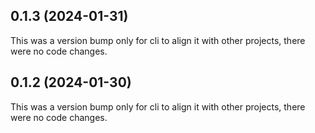 ## 0.1.3 (2024-01-31)

This was a version bump only for cli to align it with other projects, there were no code changes.

## 0.1.2 (2024-01-30)

This was a version bump only for cli to align it with other projects, there were no code changes.